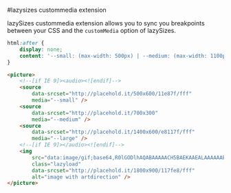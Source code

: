#lazysizes custommedia extension

lazySizes custommedia extension allows you to sync you breakpoints between your CSS and the ``customMedia`` option of lazySizes.

```css
html:after {
	display: none;
	content: '--small: (max-width: 500px) | --medium: (max-width: 1100px) | --large: (min-width: 1100px)';
}
```

```html
<picture>
	<!--[if IE 9]><audio><![endif]-->
	<source
		data-srcset="http://placehold.it/500x600/11e87f/fff"
		media="--small" />
	<source
		data-srcset="http://placehold.it/700x300"
		media="--medium" />
	<source
		data-srcset="http://placehold.it/1400x600/e8117f/fff"
		media="--large" />
	<!--[if IE 9]></audio><![endif]-->
	<img
		src="data:image/gif;base64,R0lGODlhAQABAAAAACH5BAEKAAEALAAAAAABAAEAAAICTAEAOw=="
		class="lazyload"
		data-srcset="http://placehold.it/1800x900/117fe8/fff"
		alt="image with artdirection" />
</picture>
```


